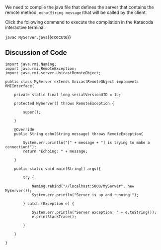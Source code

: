 We need to compile the java file that defines the server that contains the remote method, `echo(String message)`that will be called by the client.

Click the following command to execute the compilation in the Katacoda interactive terminal.

`javac MyServer.java`{{execute}}

## Discussion of Code

```
import java.rmi.Naming;
import java.rmi.RemoteException;
import java.rmi.server.UnicastRemoteObject;

public class MyServer extends UnicastRemoteObject implements RMIInterface{

    private static final long serialVersionUID = 1L;

    protected MyServer() throws RemoteException {

        super();

    }

    @Override
    public String echo(String message) throws RemoteException{

        System.err.println("[" + message + "] is trying to make a connection!");
        return "Echoing: " + message;

    }

    public static void main(String[] args){

        try {

            Naming.rebind("//localhost:5000/MyServer", new MyServer());            
            System.err.println("Server is up and running!");

        } catch (Exception e) {

            System.err.println("Server exception: " + e.toString());
            e.printStackTrace();

        }

    }

}
```


